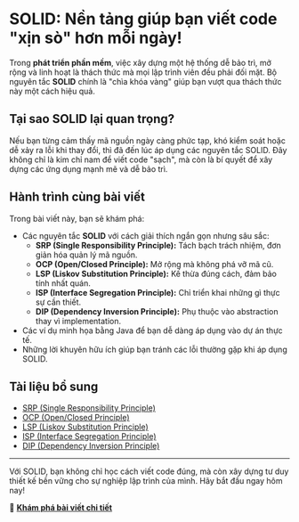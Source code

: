 # **SOLID: Nền tảng giúp bạn viết code "xịn sò" hơn mỗi ngày!**

Trong **phát triển phần mềm**, việc xây dựng một hệ thống dễ bảo trì, mở rộng và linh hoạt là thách thức mà mọi lập trình viên đều phải đối mặt. Bộ nguyên tắc **SOLID** chính là "chìa khóa vàng" giúp bạn vượt qua thách thức này một cách hiệu quả.

## **Tại sao SOLID lại quan trọng?**
Nếu bạn từng cảm thấy mã nguồn ngày càng phức tạp, khó kiểm soát hoặc dễ xảy ra lỗi khi thay đổi, thì đã đến lúc áp dụng các nguyên tắc SOLID. Đây không chỉ là kim chỉ nam để viết code "sạch", mà còn là bí quyết để xây dựng các ứng dụng mạnh mẽ và dễ bảo trì.

## **Hành trình cùng bài viết**
Trong bài viết này, bạn sẽ khám phá:
- Các nguyên tắc **SOLID** với cách giải thích ngắn gọn nhưng sâu sắc:
  - **SRP (Single Responsibility Principle):** Tách bạch trách nhiệm, đơn giản hóa quản lý mã nguồn.
  - **OCP (Open/Closed Principle):** Mở rộng mà không phá vỡ mã cũ.
  - **LSP (Liskov Substitution Principle):** Kế thừa đúng cách, đảm bảo tính nhất quán.
  - **ISP (Interface Segregation Principle):** Chỉ triển khai những gì thực sự cần thiết.
  - **DIP (Dependency Inversion Principle):** Phụ thuộc vào abstraction thay vì implementation.
- Các ví dụ minh họa bằng Java để bạn dễ dàng áp dụng vào dự án thực tế.
- Những lời khuyên hữu ích giúp bạn tránh các lỗi thường gặp khi áp dụng SOLID.

## **Tài liệu bổ sung**
- [SRP (Single Responsibility Principle)](https://youtu.be/qVrDW3pGUfw?si=9WLbD_uBs-2ZqWzo)
- [OCP (Open/Closed Principle)](https://youtu.be/rK7KYrLXIlQ?si=H6ZPTaZsb9SrxsRh)
- [LSP (Liskov Substitution Principle)](https://youtu.be/Z5RfrhY1s3g?si=PGwCPx_T2XT4MKrB)
- [ISP (Interface Segregation Principle)](https://youtu.be/RuYhnhaM5P0?si=EmMXPT9QnlfQkp8n)
- [DIP (Dependency Inversion Principle)](https://youtu.be/Oh_AyNuhqVQ?si=Iu7_ek_4aCJ03SO5)

---

Với SOLID, bạn không chỉ học cách viết code đúng, mà còn xây dựng tư duy thiết kế bền vững cho sự nghiệp lập trình của mình. Hãy bắt đầu ngay hôm nay!

📖 **[Khám phá bài viết chi tiết](https://dev.to/cng_qunguyn_11b65d9e1/solid-principles-49kg-temp-slug-8054496?preview=9c53cab6f5cdc8b5f888170860e7c9da0bf15f04a84bb1363696bd72c4b638fc1dd62586b049fc2d8fb94b1591a640cae873c2b05f93704351a47556)**

